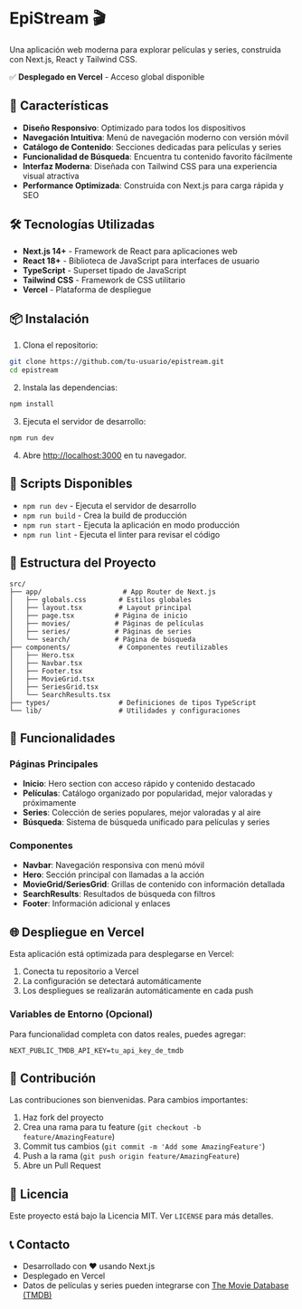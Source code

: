 # EpiStream 🎬

Una aplicación web moderna para explorar películas y series, construida con Next.js, React y Tailwind CSS.

✅ **Desplegado en Vercel** - Acceso global disponible

## 🚀 Características

- **Diseño Responsivo**: Optimizado para todos los dispositivos
- **Navegación Intuitiva**: Menú de navegación moderno con versión móvil
- **Catálogo de Contenido**: Secciones dedicadas para películas y series
- **Funcionalidad de Búsqueda**: Encuentra tu contenido favorito fácilmente
- **Interfaz Moderna**: Diseñada con Tailwind CSS para una experiencia visual atractiva
- **Performance Optimizada**: Construida con Next.js para carga rápida y SEO

## 🛠️ Tecnologías Utilizadas

- **Next.js 14+** - Framework de React para aplicaciones web
- **React 18+** - Biblioteca de JavaScript para interfaces de usuario
- **TypeScript** - Superset tipado de JavaScript
- **Tailwind CSS** - Framework de CSS utilitario
- **Vercel** - Plataforma de despliegue

## 📦 Instalación

1. Clona el repositorio:
```bash
git clone https://github.com/tu-usuario/epistream.git
cd epistream
```

2. Instala las dependencias:
```bash
npm install
```

3. Ejecuta el servidor de desarrollo:
```bash
npm run dev
```

4. Abre [http://localhost:3000](http://localhost:3000) en tu navegador.

## 🚀 Scripts Disponibles

- `npm run dev` - Ejecuta el servidor de desarrollo
- `npm run build` - Crea la build de producción
- `npm run start` - Ejecuta la aplicación en modo producción
- `npm run lint` - Ejecuta el linter para revisar el código

## 📁 Estructura del Proyecto

```
src/
├── app/                    # App Router de Next.js
│   ├── globals.css        # Estilos globales
│   ├── layout.tsx         # Layout principal
│   ├── page.tsx          # Página de inicio
│   ├── movies/           # Páginas de películas
│   ├── series/           # Páginas de series
│   └── search/           # Página de búsqueda
├── components/            # Componentes reutilizables
│   ├── Hero.tsx
│   ├── Navbar.tsx
│   ├── Footer.tsx
│   ├── MovieGrid.tsx
│   ├── SeriesGrid.tsx
│   └── SearchResults.tsx
├── types/                 # Definiciones de tipos TypeScript
└── lib/                   # Utilidades y configuraciones
```

## 🎨 Funcionalidades

### Páginas Principales
- **Inicio**: Hero section con acceso rápido y contenido destacado
- **Películas**: Catálogo organizado por popularidad, mejor valoradas y próximamente
- **Series**: Colección de series populares, mejor valoradas y al aire
- **Búsqueda**: Sistema de búsqueda unificado para películas y series

### Componentes
- **Navbar**: Navegación responsiva con menú móvil
- **Hero**: Sección principal con llamadas a la acción
- **MovieGrid/SeriesGrid**: Grillas de contenido con información detallada
- **SearchResults**: Resultados de búsqueda con filtros
- **Footer**: Información adicional y enlaces

## 🌐 Despliegue en Vercel

Esta aplicación está optimizada para desplegarse en Vercel:

1. Conecta tu repositorio a Vercel
2. La configuración se detectará automáticamente
3. Los despliegues se realizarán automáticamente en cada push

### Variables de Entorno (Opcional)

Para funcionalidad completa con datos reales, puedes agregar:

```env
NEXT_PUBLIC_TMDB_API_KEY=tu_api_key_de_tmdb
```

## 🤝 Contribución

Las contribuciones son bienvenidas. Para cambios importantes:

1. Haz fork del proyecto
2. Crea una rama para tu feature (`git checkout -b feature/AmazingFeature`)
3. Commit tus cambios (`git commit -m 'Add some AmazingFeature'`)
4. Push a la rama (`git push origin feature/AmazingFeature`)
5. Abre un Pull Request

## 📝 Licencia

Este proyecto está bajo la Licencia MIT. Ver `LICENSE` para más detalles.

## 📞 Contacto

- Desarrollado con ❤️ usando Next.js
- Desplegado en Vercel
- Datos de películas y series pueden integrarse con [The Movie Database (TMDB)](https://www.themoviedb.org/)